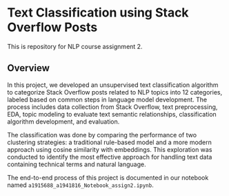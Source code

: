 # Text Classification using Stack Overflow Posts
This is repository for NLP course assignment 2.

## Overview
In this project, we developed an unsupervised text classification algorithm to categorize Stack Overflow posts related to NLP topics into 12 categories, labeled based on common steps in language model development. The process includes data collection from Stack Overflow, text preprocessing, EDA, topic modeling to evaluate text semantic relationships, classification algorithm development, and evaluation. 

The classification was done by comparing the performance of two clustering strategies: a traditional rule-based model and a more modern approach using cosine similarity with embeddings. This exploration was conducted to identify the most effective approach for handling text data containing technical terms and natural language.

The end-to-end process of this project is documented in our notebook named `a1915688_a1941816_Notebook_assign2.ipynb`.
